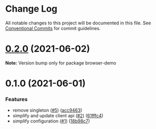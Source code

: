 # Change Log

All notable changes to this project will be documented in this file.
See [Conventional Commits](https://conventionalcommits.org) for commit guidelines.

# [0.2.0](https://github.com/amplitude/experiment-js-client/compare/v0.1.0...v0.2.0) (2021-06-02)

**Note:** Version bump only for package browser-demo





# 0.1.0 (2021-06-01)


### Features

* remove singleton ([#5](https://github.com/amplitude/experiment-js-client/issues/5)) ([acc9463](https://github.com/amplitude/experiment-js-client/commit/acc94630566250749e6df417d4377cf3c042cc68))
* simplify and update client api ([#2](https://github.com/amplitude/experiment-js-client/issues/2)) ([61fffc4](https://github.com/amplitude/experiment-js-client/commit/61fffc44ef7c23ad6dbe9ad3d3a77d070b3d1845))
* simplify configuration ([#1](https://github.com/amplitude/experiment-js-client/issues/1)) ([18b98c7](https://github.com/amplitude/experiment-js-client/commit/18b98c78101683e14db751810daf9e1214ba2750))
